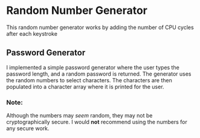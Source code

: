 # Random Number Generator
This random number generator works by adding the number of CPU cycles after each keystroke

## Password Generator
I implemented a simple password generator where the user types the password length, and a random password is returned. 
The generator uses the random numbers to select characters. The characters are then populated into a character array where it is printed for the user.

### Note:
Although the numbers may _seem_ random, they may not be cryptographically secure. I would **not** recommend using the numbers for any secure work.
